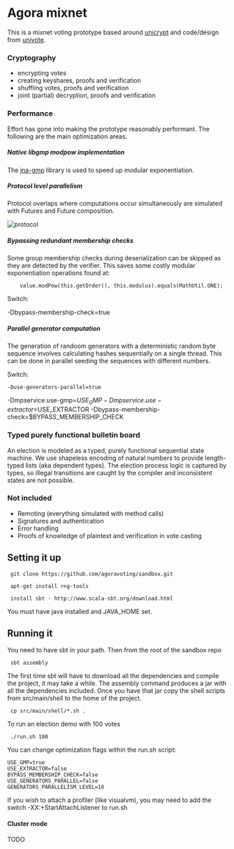Agora mixnet
============

This is a mixnet voting prototype based around [unicrypt](https://github.com/bfh-evg/univote2) and code/design from [univote](https://github.com/bfh-evg/univote2).

### Cryptography

* encrypting votes
* creating keyshares, proofs and verification
* shuffling votes, proofs and verification
* joint (partial) decryption, proofs and verification

### Performance

Effort has gone into making the prototype reasonably performant. The following are the main optimization areas.

##### Native libgmp modpow implementation

The [jna-gmp](https://github.com/square/jna-gmp) library is used to speed up modular exponentiation.

##### Protocol level parallelism
Protocol overlaps where computations occur simultaneously are simulated with Futures and Future composition.

![protocol](https://github.com/agoravoting/sandbox/blob/master/doc/protocol.png "protocol")

##### Bypassing redundant membership checks
Some group membership checks during deserialization can be skipped as they are detected by the verifier. This saves some costly modular exponentiation operations found at:

        value.modPow(this.getOrder(), this.modulus).equals(MathUtil.ONE);

Switch:

-Dbypass-membership-check=true

##### Parallel generator computation

The generation of randoom generators with a deterministic random byte sequence involves calculating hashes sequentially on a single thread. This can be done in parallel seeding the sequences with different numbers.

Switch:

    -Duse-generators-parallel=true


-Dmpservice.use-gmp=$USE_GMP -Dmpservice.use-extractor=$USE_EXTRACTOR -Dbypass-membership-check=$BYPASS_MEMBERSHIP_CHECK

### Typed purely functional bulletin board

An election is modeled as a typed, purely functional sequential state machine. We use shapeless
encoding of natural numbers to provide length-typed lists (aka dependent types). The election process logic is captured by types, so illegal transitions are caught by the compiler and inconsistent states are not possible.

### Not included

* Remoting (everything simulated with method calls)
* Signatures and authentication
* Error handling
* Proofs of knowledge of plaintext and verification in vote casting

Setting it up
-------------

     git clone https://github.com/agoravoting/sandbox.git

     apt-get install rng-tools

     install sbt - http://www.scala-sbt.org/download.html

You must have java installed and JAVA_HOME set.

Running it
----------

You need to have sbt in your path. Then from the root of the sandbox repo

     sbt assembly

The first time sbt will have to download all the dependencies and compile the project, it
may take a while. The assembly command produces a jar with all the dependencies included. Once you have that jar copy the shell scripts from src/main/shell to the home of the project.

     cp src/main/shell/*.sh .

To run an election demo with 100 votes

     ./run.sh 100

You can change optimization flags within the run.sh script:

    USE_GMP=true
    USE_EXTRACTOR=false
    BYPASS_MEMBERSHIP_CHECK=false
    USE_GENERATORS_PARALLEL=false
    GENERATORS_PARALLELISM_LEVEL=16

If you wish to attach a profiler (like visualvm), you may need to add the switch -XX:+StartAttachListener to run.sh

#### Cluster mode

TODO
